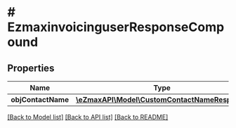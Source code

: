 # # EzmaxinvoicinguserResponseCompound

## Properties

Name | Type | Description | Notes
------------ | ------------- | ------------- | -------------
**objContactName** | [**\eZmaxAPI\Model\CustomContactNameResponse**](CustomContactNameResponse.md) |  |

[[Back to Model list]](../../README.md#models) [[Back to API list]](../../README.md#endpoints) [[Back to README]](../../README.md)
